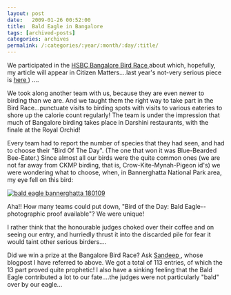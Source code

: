 ```yaml
---
layout: post
date:	2009-01-26 00:52:00
title:  Bald Eagle in Bangalore
tags: [archived-posts]
categories: archives
permalink: /:categories/:year/:month/:day/:title/
---
```

We participated in the <a href="http://howyoudoin.wordpress.com/2009/01/16/bangalore-bird-race-2009/"> HSBC Bangalore Bird Race </a> about which, hopefully, my article will appear in Citizen Matters....last year's not-very serious piece  is <a href="http://bangalore.citizenmatters.in/articles/view/58-environment-wildlife-the-great-bangalore-bird-race-meet-the-citys-birds"> here </a>) ....

We took along another team with us, because they are even newer to birding than we are. And we taught them the right way to take part in the Bird Race...punctuate visits to birding spots with visits to various eateries to shore up the calorie count regularly! The team is under the impression that much of Bangalore birding takes place in Darshini restaurants, with the finale at the Royal Orchid!

Every team had to report the number of species that they had seen, and had to choose their "Bird Of The Day". (The one that won it was Blue-Bearded Bee-Eater.) Since almost all our birds were the quite common ones (we are not far away from CKMP birding, that is, Crow-Kite-Mynah-Pigeon id's) we were wondering what to choose, when, in Bannerghatta National Park area, my eye fell on this bird:


<a href="http://s297.photobucket.com/albums/mm205/depontis/?action=view&current=IMG_6627.jpg" target="_blank"><img src="http://i297.photobucket.com/albums/mm205/depontis/IMG_6627.jpg" border="0" alt="bald eagle bannerghatta 180109"></a>


Aha!! How many teams could put down, "Bird of the Day: Bald Eagle--photographic proof available"?  We were unique!

I rather think that the honourable judges choked over their coffee and on seeing our entry, and hurriedly thrust it into the discarded pile for fear it would taint other serious birders....

Did we win a prize at the Bangalore Bird Race? Ask <a href="http://howyoudoin.wordpress.com/"> Sandeep </a> , whose blogpost I have referred to above. We got a total of 113 entries, of which the 13 part proved quite prophetic! I also have a sinking feeling that the Bald Eagle contributed a lot to our fate....the judges were not particularly "bald" over by our eagle...
